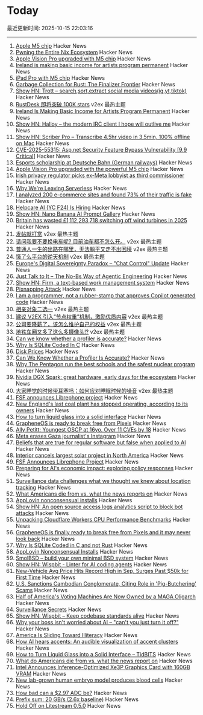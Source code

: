 # Today

最近更新时间: 2025-10-15 22:03:16

--- 
1. [Apple M5 chip](https://www.apple.com/newsroom/2025/10/apple-unleashes-m5-the-next-big-leap-in-ai-performance-for-apple-silicon/) Hacker News
2. [Pwning the Entire Nix Ecosystem](https://ptrpa.ws/nixpkgs-actions-abuse) Hacker News
3. [Apple Vision Pro upgraded with M5 chip](https://www.apple.com/newsroom/2025/10/apple-vision-pro-upgraded-with-the-m5-chip-and-dual-knit-band/) Hacker News
4. [Ireland is making basic income for artists program permanent](https://www.artnews.com/art-news/news/ireland-basic-income-artists-program-permanent-1234756981/) Hacker News
5. [iPad Pro with M5 chip](https://www.apple.com/newsroom/2025/10/apple-introduces-the-powerful-new-ipad-pro-with-the-m5-chip/) Hacker News
6. [Garbage Collection for Rust: The Finalizer Frontier](https://soft-dev.org/pubs/html/hughes_tratt__garbage_collection_for_rust_the_finalizer_frontier/) Hacker News
7. [Show HN: Trott – search,sort,extract social media videos(ig,yt,tiktok)](https://trott.hattimatimlabs.in) Hacker News
8. [RustDesk 即将突破 100K stars](https://www.v2ex.com/t/1165782) v2ex 最热主题
9. [Ireland Is Making Basic Income for Artists Program Permanent](https://www.artnews.com/art-news/news/ireland-basic-income-artists-program-permanent-1234756981/) Hacker News
10. [Show HN: Halloy – the modern IRC client I hope will outlive me](https://github.com/squidowl/halloy) Hacker News
11. [Show HN: Scriber Pro – Transcribe 4.5hr video in 3.5min, 100% offline on Mac](https://scriberpro.cc/hn/) Hacker News
12. [CVE-2025-55315: Asp.net Security Feature Bypass Vulnerability [9.9 Critical]](https://nvd.nist.gov/vuln/detail/CVE-2025-55315) Hacker News
13. [Esports scholarship at Deutsche Bahn (German railways)](https://db.jobs/de-de/esports-11092734) Hacker News
14. [Apple Vision Pro upgraded with the powerful M5 chip](https://www.apple.com/newsroom/2025/10/apple-vision-pro-upgraded-with-the-m5-chip-and-dual-knit-band/) Hacker News
15. [Irish privacy regulator picks ex-Meta lobbyist as third commissioner](https://www.euractiv.com/news/irish-privacy-regulator-picks-ex-meta-lobbyist-as-third-commissioner/) Hacker News
16. [Why We're Leaving Serverless](https://www.unkey.com/blog/serverless-exit) Hacker News
17. [I analyzed 200 e-commerce sites and found 73% of their traffic is fake](https://joindatacops.com/resources/how-73-of-your-e-commerce-visitors-could-be-fake) Hacker News
18. [Helpcare AI (YC F24) Is Hiring](https://news.ycombinator.com/item?id=45591082) Hacker News
19. [Show HN: Nano Banana AI Prompt Gallery](https://nanobananas.ai/banana-image-prompt) Hacker News
20. [Britain has wasted £1,112,293,718 switching off wind turbines in 2025](https://wastedwind.energy/) Hacker News
21. [发帖就打赏](https://www.v2ex.com/t/1165372) v2ex 最热主题
22. [请问我要不要换电车呢? 目前油车都不怎么开。](https://www.v2ex.com/t/1165355) v2ex 最热主题
23. [普通人一生的出路在哪里，无法躺平又走不出困境](https://www.v2ex.com/t/1165328) v2ex 最热主题
24. [饿了么平台的逆天机制](https://www.v2ex.com/t/1165305) v2ex 最热主题
25. [Europe's Digital Sovereignty Paradox – "Chat Control" Update](https://www.process-one.net/blog/chat-control-update-oct-2025/) Hacker News
26. [Just Talk to It – The No-Bs Way of Agentic Engineering](https://steipete.me/posts/just-talk-to-it) Hacker News
27. [Show HN: Firm, a text-based work management system](https://github.com/42futures/firm) Hacker News
28. [Pixnapping Attack](https://www.pixnapping.com/) Hacker News
29. [I am a programmer, not a rubber-stamp that approves Copilot generated code](https://prahladyeri.github.io/blog/2025/10/i-am-a-programmer.html) Hacker News
30. [相亲对象二选一](https://www.v2ex.com/t/1165327) v2ex 最热主题
31. [建议 V2EX 引入“节点权重”机制，激励优质内容](https://www.v2ex.com/t/1165280) v2ex 最热主题
32. [公司要降薪了，该怎么维护自己的权益](https://www.v2ex.com/t/1165275) v2ex 最热主题
33. [地铁车厢又多了这么多摄像头!?](https://www.v2ex.com/t/1165272) v2ex 最热主题
34. [Can we know whether a profiler is accurate?](https://stefan-marr.de/2025/10/can-we-know-whether-a-profiler-is-accurate/) Hacker News
35. [Why Is SQLite Coded In C](https://www.sqlite.org/whyc.html) Hacker News
36. [Disk Prices](https://diskprices.com/?locale=us) Hacker News
37. [Can We Know Whether a Profiler Is Accurate?](https://stefan-marr.de/2025/10/can-we-know-whether-a-profiler-is-accurate/) Hacker News
38. [Why The Pentagon run the best schools and the safest nuclear program](https://www.governance.fyi/p/the-pentagons-best-schools-and-safest) Hacker News
39. [Nvidia DGX Spark: great hardware, early days for the ecosystem](https://simonwillison.net/2025/Oct/14/nvidia-dgx-spark/) Hacker News
40. [大家睡觉的时候带耳塞吗；如何应对睡眠时候的噪音](https://www.v2ex.com/t/1165271) v2ex 最热主题
41. [FSF announces Librephone project](https://www.fsf.org/news/librephone-project) Hacker News
42. [New England's last coal plant has stopped operating, according to its owners](https://www.nhpr.org/nh-news/2025-10-06/new-englands-last-coal-plant-has-stopped-operating-according-to-its-owners) Hacker News
43. [How to turn liquid glass into a solid interface](https://tidbits.com/2025/10/09/how-to-turn-liquid-glass-into-a-solid-interface/) Hacker News
44. [GrapheneOS is ready to break free from Pixels](https://www.androidauthority.com/graphene-os-major-android-oem-partnership-3606853/) Hacker News
45. [Ally Petitt: Youngest OSCP at 16yo. Over 11 CVEs by 18](https://ally-petitt.com/en/posts/2024-05-07_how-i-became-a-hacker-before-i-finished-high-school/) Hacker News
46. [Meta erases Gaza journalist's Instagram](https://twitter.com/DropSiteNews/status/1977795050206576763) Hacker News
47. [Beliefs that are true for regular software but false when applied to AI](https://boydkane.com/essays/boss) Hacker News
48. [Interior cancels largest solar project in North America](https://www.politico.com/news/2025/10/10/trump-interior-department-cancels-largest-solar-project-in-north-america-00602071) Hacker News
49. [FSF Announces Librephone Project](https://www.fsf.org/news/librephone-project) Hacker News
50. [Preparing for AI's economic impact: exploring policy responses](https://www.anthropic.com/research/economic-policy-responses) Hacker News
51. [Surveillance data challenges what we thought we knew about location tracking](https://www.lighthousereports.com/investigation/surveillance-secrets/) Hacker News
52. [What Americans die from vs. what the news reports on](https://ourworldindata.org/does-the-news-reflect-what-we-die-from) Hacker News
53. [AppLovin nonconsensual installs](https://www.benedelman.org/applovin-nonconsensual-installs/) Hacker News
54. [Show HN: An open source access logs analytics script to block bot attacks](https://github.com/tempesta-tech/webshield) Hacker News
55. [Unpacking Cloudflare Workers CPU Performance Benchmarks](https://blog.cloudflare.com/unpacking-cloudflare-workers-cpu-performance-benchmarks/) Hacker News
56. [GrapheneOS is finally ready to break free from Pixels and it may never look back](https://www.androidauthority.com/graphene-os-major-android-oem-partnership-3606853/) Hacker News
57. [Why Is SQLite Coded in C and not Rust](https://www.sqlite.org/whyc.html) Hacker News
58. [AppLovin Nonconsensual Installs](https://www.benedelman.org/applovin-nonconsensual-installs/) Hacker News
59. [SmolBSD – build your own minimal BSD system](https://smolbsd.org) Hacker News
60. [Show HN: Wispbit - Linter for AI coding agents](https://wispbit.com) Hacker News
61. [New-Vehicle Avg Price Hits Record High in Sep, Surges Past $50k for First Time](https://www.coxautoinc.com/insights-hub/sept-2025-atp-report/) Hacker News
62. [U.S. Sanctions Cambodian Conglomerate, Citing Role in 'Pig-Butchering' Scams](https://www.wsj.com/business/u-s-sanctions-cambodian-conglomerate-citing-role-in-pig-butchering-scams-0cf2e0ff) Hacker News
63. [Half of America's Voting Machines Are Now Owned by a MAGA Oligarch](https://dissentinbloom.substack.com/p/half-of-americas-voting-machines) Hacker News
64. [Surveillance Secrets](https://www.lighthousereports.com/investigation/surveillance-secrets/) Hacker News
65. [Show HN: Wispbit – Keep codebase standards alive](https://wispbit.com) Hacker News
66. [Why your boss isn't worried about AI – "can't you just turn it off?"](https://boydkane.com/essays/boss) Hacker News
67. [America Is Sliding Toward Illiteracy](https://www.theatlantic.com/ideas/archive/2025/10/education-decline-low-expectations/684526/) Hacker News
68. [How AI hears accents: An audible visualization of accent clusters](https://accent-explorer.boldvoice.com/) Hacker News
69. [How to Turn Liquid Glass into a Solid Interface – TidBITS](https://tidbits.com/2025/10/09/how-to-turn-liquid-glass-into-a-solid-interface/) Hacker News
70. [What do Americans die from vs. what the news report on](https://ourworldindata.org/does-the-news-reflect-what-we-die-from) Hacker News
71. [Intel Announces Inference-Optimized Xe3P Graphics Card with 160GB VRAM](https://www.phoronix.com/review/intel-crescent-island) Hacker News
72. [New lab-grown human embryo model produces blood cells](https://www.cam.ac.uk/research/news/new-lab-grown-human-embryo-model-produces-blood-cells) Hacker News
73. [How bad can a $2.97 ADC be?](https://excamera.substack.com/p/how-bad-can-a-297-adc-be) Hacker News
74. [Prefix sum: 20 GB/s (2.6x baseline)](https://github.com/ashtonsix/perf-portfolio/tree/main/delta) Hacker News
75. [Hold Off on Litestream 0.5.0](https://mtlynch.io/notes/hold-off-on-litestream-0.5.0/) Hacker News
